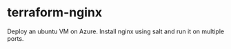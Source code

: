 # terraform-nginx
Deploy an ubuntu VM on Azure. Install nginx using salt and run it on multiple ports.
